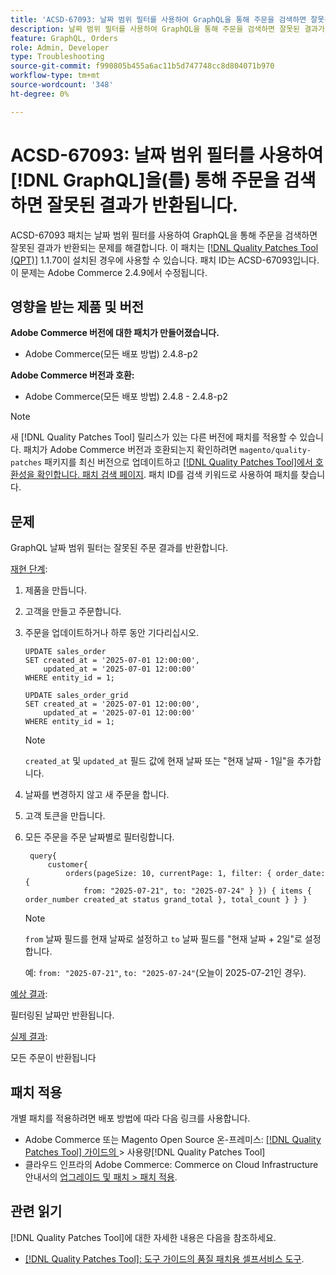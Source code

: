 ```yaml
---
title: 'ACSD-67093: 날짜 범위 필터를 사용하여 GraphQL을 통해 주문을 검색하면 잘못된 결과가 반환됩니다'
description: 날짜 범위 필터를 사용하여 GraphQL을 통해 주문을 검색하면 잘못된 결과가 반환되는 Adobe Commerce 문제를 해결하려면 ACSD-67093 패치를 적용합니다.
feature: GraphQL, Orders
role: Admin, Developer
type: Troubleshooting
source-git-commit: f990805b455a6ac11b5d747748cc8d804071b970
workflow-type: tm+mt
source-wordcount: '348'
ht-degree: 0%

---
```


# ACSD-67093: 날짜 범위 필터를 사용하여 [!DNL GraphQL]을(를) 통해 주문을 검색하면 잘못된 결과가 반환됩니다.

ACSD-67093 패치는 날짜 범위 필터를 사용하여 GraphQL을 통해 주문을 검색하면 잘못된 결과가 반환되는 문제를 해결합니다. 이 패치는 [[!DNL Quality Patches Tool (QPT)]](/help/tools/quality-patches-tool/quality-patches-tool-to-self-serve-quality-patches.md) 1.1.70이 설치된 경우에 사용할 수 있습니다. 패치 ID는 ACSD-67093입니다. 이 문제는 Adobe Commerce 2.4.9에서 수정됩니다.

## 영향을 받는 제품 및 버전

**Adobe Commerce 버전에 대한 패치가 만들어졌습니다.**

* Adobe Commerce(모든 배포 방법) 2.4.8-p2

**Adobe Commerce 버전과 호환:**

* Adobe Commerce(모든 배포 방법) 2.4.8 - 2.4.8-p2

>[!NOTE]
>
>새 [!DNL Quality Patches Tool] 릴리스가 있는 다른 버전에 패치를 적용할 수 있습니다. 패치가 Adobe Commerce 버전과 호환되는지 확인하려면 `magento/quality-patches` 패키지를 최신 버전으로 업데이트하고 [[!DNL Quality Patches Tool]에서 호환성을 확인합니다. 패치 검색 페이지](https://experienceleague.adobe.com/tools/commerce-quality-patches/index.html). 패치 ID를 검색 키워드로 사용하여 패치를 찾습니다.

## 문제

GraphQL 날짜 범위 필터는 잘못된 주문 결과를 반환합니다.

<u>재현 단계</u>:

1. 제품을 만듭니다.
1. 고객을 만들고 주문합니다.
1. 주문을 업데이트하거나 하루 동안 기다리십시오.

   ```
   UPDATE sales_order
   SET created_at = '2025-07-01 12:00:00',
       updated_at = '2025-07-01 12:00:00'
   WHERE entity_id = 1;
   
   UPDATE sales_order_grid
   SET created_at = '2025-07-01 12:00:00',
       updated_at = '2025-07-01 12:00:00'
   WHERE entity_id = 1;
   ```

   >[!NOTE]
   >
   >`created_at` 및 `updated_at` 필드 값에 현재 날짜 또는 &quot;현재 날짜 - 1일&quot;을 추가합니다.

1. 날짜를 변경하지 않고 새 주문을 합니다.
1. 고객 토큰을 만듭니다.
1. 모든 주문을 주문 날짜별로 필터링합니다.

   ```
    query{
        customer{
            orders(pageSize: 10, currentPage: 1, filter: { order_date: {
                from: "2025-07-21", to: "2025-07-24" } }) { items { order_number created_at status grand_total }, total_count } } }
   ```

   >[!NOTE]
   > `from` 날짜 필드를 현재 날짜로 설정하고 `to` 날짜 필드를 &quot;현재 날짜 + 2일&quot;로 설정합니다.
   >
   > 예: `from: "2025-07-21"`, `to: "2025-07-24"`(오늘이 2025-07-21인 경우).

<u>예상 결과</u>:

필터링된 날짜만 반환됩니다.

<u>실제 결과</u>:

모든 주문이 반환됩니다

## 패치 적용

개별 패치를 적용하려면 배포 방법에 따라 다음 링크를 사용합니다.

* Adobe Commerce 또는 Magento Open Source 온-프레미스: [[!DNL Quality Patches Tool]  가이드의 ](/help/tools/quality-patches-tool/usage.md)> 사용량[!DNL Quality Patches Tool]
* 클라우드 인프라의 Adobe Commerce: Commerce on Cloud Infrastructure 안내서의 [업그레이드 및 패치 > 패치 적용](https://experienceleague.adobe.com/docs/commerce-cloud-service/user-guide/develop/upgrade/apply-patches.html).

## 관련 읽기

[!DNL Quality Patches Tool]에 대한 자세한 내용은 다음을 참조하세요.

* [[!DNL Quality Patches Tool]: 도구 가이드의 품질 패치용 셀프서비스 도구](/help/tools/quality-patches-tool/quality-patches-tool-to-self-serve-quality-patches.md).
